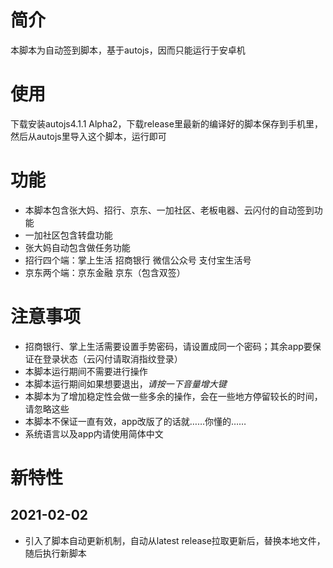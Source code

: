 # 简介
本脚本为自动签到脚本，基于autojs，因而只能运行于安卓机
# 使用
下载安装autojs4.1.1 Alpha2，下载release里最新的编译好的脚本保存到手机里，然后从autojs里导入这个脚本，运行即可
# 功能
- 本脚本包含张大妈、招行、京东、一加社区、老板电器、云闪付的自动签到功能
- 一加社区包含转盘功能
- 张大妈自动包含做任务功能
- 招行四个端：掌上生活 招商银行 微信公众号 支付宝生活号
- 京东两个端：京东金融 京东（包含双签）
# 注意事项
- 招商银行、掌上生活需要设置手势密码，请设置成同一个密码；其余app要保证在登录状态（云闪付请取消指纹登录）
- 本脚本运行期间不需要进行操作
- 本脚本运行期间如果想要退出，_请按一下音量增大键_
- 本脚本为了增加稳定性会做一些多余的操作，会在一些地方停留较长的时间，请忽略这些
- 本脚本不保证一直有效，app改版了的话就……你懂的……
- 系统语言以及app内请使用简体中文

# 新特性
## 2021-02-02
- 引入了脚本自动更新机制，自动从latest release拉取更新后，替换本地文件，随后执行新脚本

